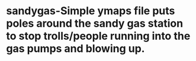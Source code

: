 # sandygas-Simple ymaps file puts poles around the sandy gas station to stop trolls/people running into the gas pumps and blowing up.
